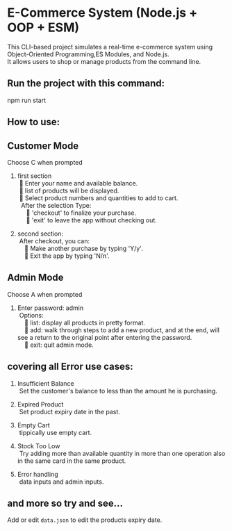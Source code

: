 # E-Commerce System (Node.js + OOP + ESM)
This CLI-based project simulates a real-time e-commerce system using Object-Oriented Programming,ES Modules, and Node.js.<br> 
It allows users to shop or manage products from the command line.

## Run the project with this command:
  npm run start
 
## How to use:
## Customer Mode
Choose C when prompted<br>
1. first section <br>
    &nbsp;🔘 Enter your name and available balance.<br>
    &nbsp;🔘 list of products will be displayed.<br>
    &nbsp;🔘 Select product numbers and quantities to add to cart.<br>
    &nbsp;&nbsp;After the selection Type:<br>
    &nbsp;&nbsp;&nbsp;&nbsp;&nbsp;🔘 'checkout' to finalize your purchase.<br>
    &nbsp;&nbsp;&nbsp;&nbsp;&nbsp;🔘 'exit' to leave the app without checking out.<br>
  
2. second section:<br>
      &nbsp;After checkout, you can:<br>
      &nbsp;&nbsp;&nbsp;&nbsp;🔘 Make another purchase by typing 'Y/y'.<br>
      &nbsp;&nbsp;&nbsp;&nbsp;🔘 Exit the app by typing 'N/n'.<br>

## Admin Mode
Choose A when prompted<br>
  1. Enter password: admin<br>
    &nbsp;Options:<br>
    &nbsp;&nbsp;&nbsp;&nbsp;🔘 list: display all products in pretty format.<br>
    &nbsp;&nbsp;&nbsp;&nbsp;🔘 add: walk through steps to add a new product, and at the end, will see a return to the original point after entering the password.<br>
    &nbsp;&nbsp;&nbsp;&nbsp;🔘 exit: quit admin mode.<br>

## covering all Error use cases:
1. Insufficient Balance<br>
  &nbsp;Set the customer's balance to less than the amount he is purchasing.

2. Expired Product<br>
  &nbsp;Set product expiry date in the past. 

3. Empty Cart<br>
  &nbsp;tippically use empty cart. 

4. Stock Too Low<br>
   &nbsp;Try adding more than available quantity in more than one operation also in the same card  in the same product.

5. Error handling<br> 
   &nbsp;data inputs and admin inputs.

and more so try and see...<br>
---
Add or edit `data.json` to edit the products expiry date.
 

